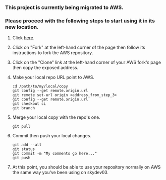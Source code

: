 ### This project is currently being migrated to AWS.

### Please proceed with the following steps to start using it in its new location.
1. Click [here](http://10.61.0.24/bitbucket/projects/HEL/repos/hello/browse "New AWS URL").
2. Click on "Fork" at the left-hand corner of the page then follow its instructions to fork the AWS repository.
3. Click on the "Clone" link at the left-hand corner of your AWS fork's page then copy the exposed address.
4. Make your local repo URL point to AWS.

	```
	cd /path/to/my/local/copy
	git config --get remote.origin.url
	git remote set-url origin <address_from_step_3>
	git config --get remote.origin.url
	git checkout ci
	git branch
	```

5. Merge your local copy with the repo's one.

	```
	git pull
	```

6. Commit then push your local changes.

	```
	git add --all
	git status
	git commit -m "My comments go here..."
	git push
	```

7. At this point, you should be able to use your repository normally on AWS the same way you've been using on skydev03.
